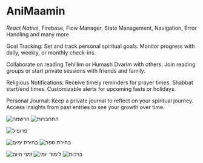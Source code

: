 # AniMaamin
*React Native*, Firebase, Flow Manager, State Management, Navigation, Error Handling and many more

Goal Tracking:
  Set and track personal spiritual goals.
  Monitor progress with daily, weekly, or monthly check-ins.

Collaborate on reading Tehillim  or Humash Dvarim with others.
  Join reading groups or start private sessions with friends and family.
  
Religious Notifications:
  Receive timely reminders for prayer times, Shabbat start/end times.
  Customizable alerts for upcoming fasts or holidays.

Personal Journal:
  Keep a private journal to reflect on your spiritual journey.
  Access insights from past entries to see your growth over time.
  


![הרשמה](https://github.com/AmitGodosi/AniMaamin/assets/94754700/ee1fe490-b14f-4e60-a41c-c01d7e501ec6)
![התחברות](https://github.com/AmitGodosi/AniMaamin/assets/94754700/b8e39ed6-5e53-458c-a7f1-8f703a27571a)

![פרופיל](https://github.com/AmitGodosi/AniMaamin/assets/94754700/6554f1bb-63ac-4adc-905b-1432ab61a4b8)

![בחירת ימים](https://github.com/AmitGodosi/AniMaamin/assets/94754700/4cded9cb-6ec0-4066-ae73-83aee5ca08f6)
![בחירת ספר](https://github.com/AmitGodosi/AniMaamin/assets/94754700/a42073f0-f9d5-45ab-82bc-e457a57046f1)

![זמני היום](https://github.com/AmitGodosi/AniMaamin/assets/94754700/3bcc6424-a55f-4082-88ed-e4b350451028)
![לימוד יומי](https://github.com/AmitGodosi/AniMaamin/assets/94754700/82dc20cc-831c-4508-b6d0-2af2e391bef2)
![ברכות](https://github.com/AmitGodosi/AniMaamin/assets/94754700/65200ac0-925f-49e7-b5b8-8f7f803d0cf2)
